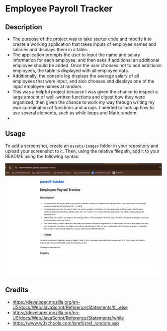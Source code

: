 # Employee Payroll Tracker

## Description

- The purpose of the project was to take starter code and modify it to create a working application that takes inputs of employee names and salaries and displays them in a table.
- The application prompts the user to input the name and salary information for each employee, and then asks if additional an additional employee should be added. Once the user chooses not to add additional employees, the table is displayed with all employee data. 
- Additionally, the console log displays the average salary of all employees that were input, and also chooses and displays one of the input employee names at random. 
- This was a helpful project because I was given the chance to inspect a large amount of well-written functions and digest how they were organized, then given the chance to work my way through writing my own combination of functions and arrays. I needed to look up how to use several elements, such as while loops and Math.random.
- 
## Usage

To add a screenshot, create an `assets/images` folder in your repository and upload your screenshot to it. Then, using the relative filepath, add it to your README using the following syntax:

![image of deployed site](https://github.com/adammathis05/payroll-tracker/blob/main/assets/Payment%20Tracker%20Screenshot.png)

## Credits
- https://developer.mozilla.org/en-US/docs/Web/JavaScript/Reference/Statements/if...else
- https://developer.mozilla.org/en-US/docs/Web/JavaScript/Reference/Statements/while
- https://www.w3schools.com/jsref/jsref_random.asp
  
